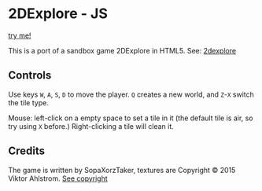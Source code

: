2DExplore - JS
==============

[try me!](https://SopaXorzTaker.github.io/2dexplore-js)

This is a port of a sandbox game 2DExplore in HTML5.
See: [2dexplore](https://github.com/SopaXorzTaker/2dexplore)

Controls
----
Use keys `W`, `A`, `S`, `D` to move the player.
`Q` creates a new world, and `Z`-`X` switch the tile type.

Mouse: left-click on a empty space to set a tile in it (the default tile is air, so try using `X` before.)
Right-clicking a tile will clean it.


Credits
-------

The game is written by SopaXorzTaker, textures are Copyright © 2015 Viktor Ahlstrom. [See copyright](https://github.com/SopaXorzTaker/2dexplore-js/blob/master/textures/COPYRIGHT)
